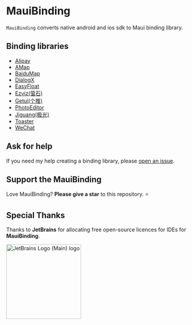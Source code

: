# MauiBinding

`MauiBinding` converts native android and ios sdk to Maui binding library.

## Binding libraries

- [Alipay](https://github.com/realZhangChi/MauiBinding/tree/main/src/AliPay)
- [AMap](https://github.com/realZhangChi/MauiBinding/tree/main/src/AMap)
- [BaiduMap](https://github.com/realZhangChi/MauiBinding/tree/main/src/BaiduMap)
- [DialogX](https://github.com/realZhangChi/MauiBinding/tree/main/src/DialogX)
- [EasyFloat](https://github.com/realZhangChi/MauiBinding/tree/main/src/EasyFloat)
- [Ezviz(萤石)](https://github.com/realZhangChi/MauiBinding/tree/main/src/Ezviz)
- [Getui(个推)](https://github.com/realZhangChi/MauiBinding/tree/main/src/Getui)
- [PhotoEditor](https://github.com/realZhangChi/MauiBinding/tree/main/src/PhotoEditor)
- [Jiguang(极光)](https://github.com/realZhangChi/MauiBinding/tree/main/src/Jiguang)
- [Toaster](https://github.com/realZhangChi/MauiBinding/tree/main/src/Toaster)
- [WeChat](https://github.com/realZhangChi/MauiBinding/tree/main/src/WeChat)

## Ask for help

If you need my help creating a binding library, please [open an issue](https://github.com/realZhangChi/MauiBinding/issues/new).

## Support the MauiBinding

Love MauiBinding? **Please give a star** to this repository. :star:

## Special Thanks

Thanks to **JetBrains** for allocating free open-source licences for IDEs for **MauiBinding**.

[<img src="https://resources.jetbrains.com/storage/products/company/brand/logos/jb_beam.png" alt="JetBrains Logo (Main) logo" width="200"/>](https://jb.gg/OpenSourceSupport)
